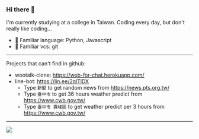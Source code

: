 ### Hi there 👋

I'm currently studying at a college in Taiwan. 
Coding every day, but don't really like coding...

- 🔭 Familiar language: Python, Javascript
- 🌱 Familiar vcs: git

---
Projects that can't find in github:
- wootalk-clone: https://web-for-chat.herokuapp.com/
- line-bot: https://lin.ee/2qlTlDX
  - Type `新聞` to get random news from https://news.pts.org.tw/
  - Type `臺中市` to get 36 hours weather predict from https://www.cwb.gov.tw/
  - Type `臺中市 霧峰區` to get weather predict per 3 hours from https://www.cwb.gov.tw/
  
---
<img src="https://github-readme-stats.vercel.app/api?username=yolong-lin&count_private=true&show_icons=true" />
<!--
**yolong-lin/yolong-lin** is a ✨ _special_ ✨ repository because its `README.md` (this file) appears on your GitHub profile.

Here are some ideas to get you started:

- 🔭 I’m currently working on ...
- 🌱 I’m currently learning ...
- 👯 I’m looking to collaborate on ...
- 🤔 I’m looking for help with ...
- 💬 Ask me about ...
- 📫 How to reach me: ...
- 😄 Pronouns: ...
- ⚡ Fun fact: ...
-->
